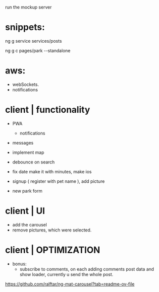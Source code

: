 run the mockup server


# snippets: 
ng g service services/posts

ng g c pages/park --standalone

# aws:
- webSockets. 
- notifications

# client | functionality

- PWA
    - notifications

- messages
- implement map
- debounce on search
- fix date make it with minutes, make ios
- signup ( register with pet name ), add picture
- new park form

# client | UI
- add the carousel
- remove pictures, which were selected.


# client | OPTIMIZATION 
- bonus:
    - subscribe to comments, on each adding comments post data and show loader, currently u send the whole post.

https://github.com/ralftar/ng-mat-carousel?tab=readme-ov-file


